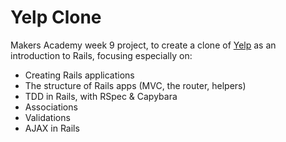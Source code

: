 Yelp Clone
==========

Makers Academy week 9 project, to create a clone of [Yelp](http://www.yelp.co.uk) as an introduction to Rails, focusing especially on:

* Creating Rails applications
* The structure of Rails apps (MVC, the router, helpers)
* TDD in Rails, with RSpec & Capybara
* Associations
* Validations
* AJAX in Rails